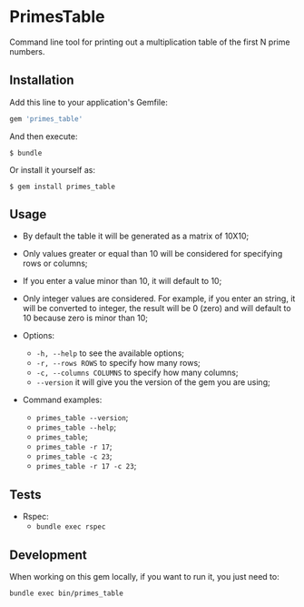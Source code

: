 # PrimesTable

Command line tool for printing out a multiplication table of the first N prime numbers.

## Installation

Add this line to your application's Gemfile:

```ruby
gem 'primes_table'
```

And then execute:

    $ bundle

Or install it yourself as:

    $ gem install primes_table

## Usage

- By default the table it will be generated as a matrix of 10X10;

- Only values greater or equal than 10 will be considered for specifying rows or columns;

- If you enter a value minor than 10, it will default to 10;

- Only integer values are considered. For example, if you enter an string, it will be converted to integer, the result will be 0 (zero) and will default to 10 because zero is minor than 10;

- Options:
    - `-h, --help` to see the available options;
    - `-r, --rows ROWS` to specify how many rows;
    - `-c, --columns COLUMNS` to specify how many columns;
    - `--version` it will give you the version of the gem you are using;

- Command examples:
    - `primes_table --version`;
    - `primes_table --help`;
    - `primes_table`;
    - `primes_table -r 17`;
    - `primes_table -c 23`;
    - `primes_table -r 17 -c 23`;

## Tests

- Rspec:
    - `bundle exec rspec`

## Development

When working on this gem locally, if you want to run it, you just need to:

`bundle exec bin/primes_table`
